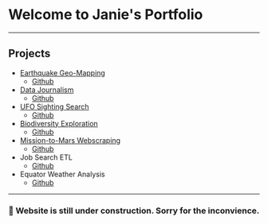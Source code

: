 # Welcome to Janie's Portfolio
-----

## Projects
* [Earthquake Geo-Mapping](https://janie228.github.io/Earthquake_Leaflet/)  
  - [Github](https://github.com/Janie228/Earthquake_Leaflet)
* [Data Journalism](https://janie228.github.io/Journalism_D3/)              
  - [Github](https://github.com/Janie228/Journalism_D3)
* [UFO Sighting Search](https://janie228.github.io/UFO_Sighting_JS/)        
  - [Github](https://github.com/Janie228/UFO_Sighting_JS)
* [Biodiversity Exploration](https://jl-biodiversity.herokuapp.com/)        
  - [Github](https://github.com/Janie228/Biodiversity_Plotly)
* [Mission-to-Mars Webscraping](https://jl-mission-to-mars.herokuapp.com/)  
  - [Github](https://github.com/Janie228/Mission-to-Mars_Webscraping)
* Job Search ETL                                                            
  - [Github](https://github.com/Janie228/JobSearch_ETL)
* Equator Weather Analysis                                                 
  - [Github](https://github.com/Janie228/Projects/tree/master/Python_Challenge/Web-API)

-----
### 🚧 Website is still under construction. Sorry for the inconvience.  
